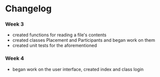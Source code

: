 # Changelog

### Week 3
- created functions for reading a file's contents
- created classes Placement and Participants and began work on them
- created unit tests for the aforementioned

### Week 4
- began work on the user interface, created index and class login
